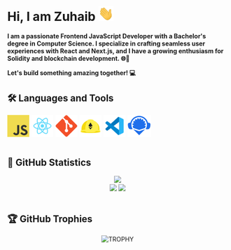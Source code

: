 <h1>
Hi, I am Zuhaib
<img src="./gifs//wave.gif" width="35">
</h1>
<b>  
I am a passionate Frontend JavaScript Developer with a Bachelor's degree in Computer Science. I specialize in crafting seamless user experiences with React and Next.js, and I have a growing enthusiasm for Solidity and blockchain development. 🌐🚀

Let's build something amazing together! 💻
</b>

<h2>🛠 <b>Languages and Tools</b></h2>
<div style="display:flex;gap:5px;">
  <img src="./icons/javascript.png" height='50px'>
  <img src="./icons/react.png" height='50px'>
  <img src="./icons/git.svg" height='50px'>
  <img src="./icons/hardhat.png" height='50px'>
  <img src="./icons/vs.svg" height='50px'>
  <img src="./icons/remixIDE.svg" height='50px'>
</div>
<br />

<h2>🚀 <b>GitHub Statistics</b></h2>

<div align="center">
  <img src="https://github-profile-summary-cards.vercel.app/api/cards/profile-details?username=ZuhaibHunzai&count_private=true&theme=dracula"/>
  <div align="center">
    <img src="https://github-readme-stats-eight-theta.vercel.app/api?username=ZuhaibHunzai&show_icons=true&include_all_commits=true&count_private=true&hide_border=true&theme=dracula" height="200rem"/>
    <img src ="https://github-readme-stats.vercel.app/api/top-langs/?username=ZuhaibHunzai&hide_progress=true&langs_count=12&hide_border=true&theme=dracula" height="200rem"/>
  </div>
</div>
<br />

<!--- trophy (start) -->
<h2>🏆 <b>GitHub Trophies</b></h2>
<div align="center">
  <picture>
    <!-- Source for tablets with a width between 0 and 1024px -->
    <source srcset="https://github-profile-trophy.vercel.app/?username=ZuhaibHunzai&row=2&column=4&margin-h=15&margin-w=5&theme=dracula"
            media="(max-width: 1024px)">
    <!-- Source for desktop devices with a width of 1025px or more -->
    <source srcset="https://github-profile-trophy.vercel.app/?username=ZuhaibHunzai&row=1&column=7&margin-h=15&margin-w=5&theme=dracula"
            media="(min-width: 1025px)">
    <!-- Fallback image if the browser doesn't support the <picture> element -->
    <img src="https://github-profile-trophy.vercel.app/?username=ZuhaibHunzai&row=1&column=7&margin-h=15&margin-w=5&theme=dracula"
          alt="TROPHY">
  </picture>
</div>
<br />
